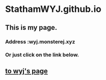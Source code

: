 # StathamWYJ.github.io
## This is my page.
### Address :wyj.monsterej.xyz
### Or just click on the link below.
## <a target="_blank" href="https://wyj.monsterej.xyz">to wyj's page</a>
